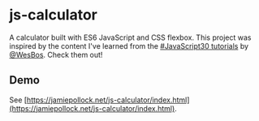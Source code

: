 # js-calculator

A calculator built with ES6 JavaScript and CSS flexbox. This project was inspired by the content I've learned from the [#JavaScript30 tutorials](https://javascript30.com/) by [@WesBos](https://github.com/wesbos). Check them out!

## Demo

See [https://jamiepollock.net/js-calculator/index.html](https://jamiepollock.net/js-calculator/index.html).